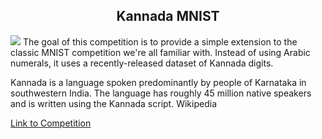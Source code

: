## <div style="text-align: center">Kannada MNIST  </div>

<img src="https://storage.googleapis.com/kaggle-media/competitions/Kannada-MNIST/kannada.png">
The goal of this competition is to provide a simple extension to the classic MNIST competition we're all familiar with. Instead of using Arabic numerals, it uses a recently-released dataset of Kannada digits.

Kannada is a language spoken predominantly by people of Karnataka in southwestern India. The language has roughly 45 million native speakers and is written using the Kannada script. Wikipedia

</div>

[Link to Competition](https://www.kaggle.com/c/Kannada-MNIST/overview)
